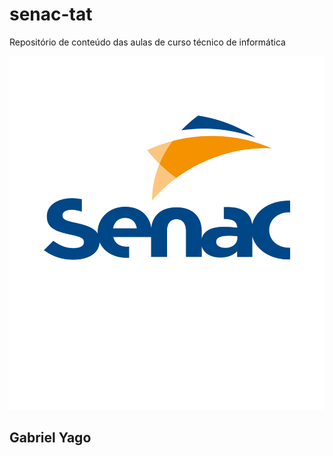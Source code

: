 # senac-tat
Repositório de conteúdo das aulas de curso técnico de informática 

![senac](https://github.com/GabrielYago10/senac-tat/blob/main/UC1/assets/SENAC.png)

## Gabriel Yago 

